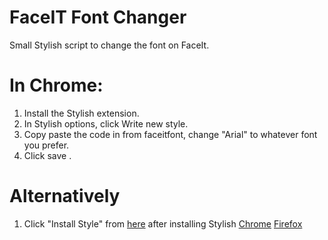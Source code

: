 # FaceIT Font Changer
Small Stylish script to change the font on FaceIt.

# In Chrome:
1. Install the Stylish extension.
2. In Stylish options, click Write new style.
3. Copy paste the code in from faceitfont, change "Arial" to whatever font you prefer.
4. Click save .

# Alternatively

1. Click "Install Style" from [here](https://userstyles.org/styles/148143/faceit-arial-font) after installing Stylish [Chrome](https://chrome.google.com/webstore/detail/stylish-custom-themes-for/fjnbnpbmkenffdnngjfgmeleoegfcffe?hl=en) [Firefox](https://addons.mozilla.org/en-US/firefox/addon/stylish/)
